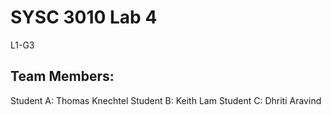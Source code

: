 # SYSC 3010 Lab 4
L1-G3

## Team Members:
Student A: Thomas Knechtel
Student B: Keith Lam
Student C: Dhriti Aravind

